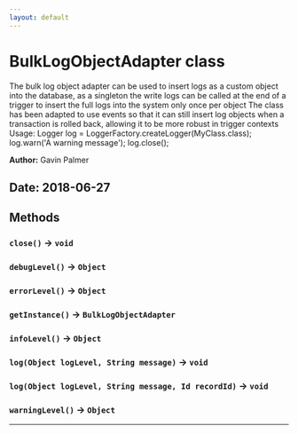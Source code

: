 ```yaml
---
layout: default
---
```

# BulkLogObjectAdapter class

The bulk log object adapter can be used to insert logs as a custom object into the database, as a singleton the write logs can be called at the end of a trigger to insert the full logs into the system only once per object The class has been adapted to use events so that it can still insert log objects when a transaction is rolled back, allowing it to be more robust in trigger contexts Usage: Logger log = LoggerFactory.createLogger(MyClass.class); log.warn('A warning message'); log.close();


**Author:** Gavin Palmer

**Date:** 2018-06-27
---
## Methods
### `close()` → `void`
### `debugLevel()` → `Object`
### `errorLevel()` → `Object`
### `getInstance()` → `BulkLogObjectAdapter`
### `infoLevel()` → `Object`
### `log(Object logLevel, String message)` → `void`
### `log(Object logLevel, String message, Id recordId)` → `void`
### `warningLevel()` → `Object`
---
